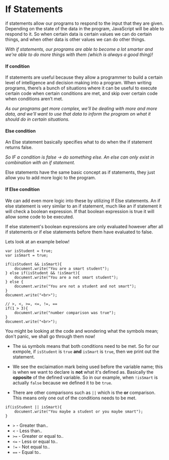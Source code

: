 # If Statements #

 if statements allow our programs to respond to the input that they are given. Depending on the state of the data in the program, JavaScript will be able to respond to it. So when certain data is certain values we can do certain things, and when other data is other values we can do other things.

*With if statements, our programs are able to become a lot smarter and we're able to do more things with them (which is always a good thing)!*

#### If condition ####

If statements are useful because they allow a programmer to build a certain level of intelligence and decision making into a program. When writing programs, there’s a bunch of situations where it can be useful to execute certain code when certain conditions are met, and skip over certain code when conditions aren’t met.

*As our programs get more complex, we'll be dealing with more and more data, and we'll want to use that data to inform the program on what it should do in certain situations.*

#### Else condition ####

An Else statement basically specifies what to do when the if statement returns false.

*So IF a condition is false -> do something else. An else can only exist in combination with an if statement.*

Else statements have the same basic concept as if statements, they just allow you to add more logic to the program.

#### If Else condition ####

We can add even more logic into these by utilizing If Else statements. An if else statement is very similar to an if statement, much like an if statement it will check a boolean expression. If that boolean expression is true it will allow some code to be executed.

If else statement's boolean expressions are only evaluated however after all if statements or if else statements before them have evaluated to false.

Lets look at an example below!
```
var isStudent = true;
var isSmart = true;

if(isStudent && isSmart){
    document.write("You are a smart student");
} else if(isStudent && !isSmart){
    document.write("You are a not smart student");
} else {
    document.write("You are not a student and not smart");
}
document.write("<br>");

// >, <, >=, <=, !=, ==
if(1 > 3){
    document.write("number comparison was true");
}
document.write("<br>");
```

You might be looking at the code and wondering what the symbols mean; don't panic, we shall go through them now!

- The `&&` symbols means that both conditions need to be met.  So for our exmpole, if `isStudent` is `true` **and** `isSmart` is `true`, then we print out the statement.
- We see the exclaimation mark being used before the variable name; this is when we want to declare is **not** what it's defined as.  Basically the **opposite** of the defined variable.  So in our example, when `!isSmart` is actually `false` because we defined it to be `true`.

- There are other comparisons such as `||` which is the **or** comparison.  This means only one out of the conditions needs to be met.
```
if(isStudent || isSmart){
    document.write("You maybe a student or you maybe smart");
}
```

- `>` - Greater than..
- `<` - Less than..
- `>=` - Greater or equal to..
- `<=` - Less or equal to..
- `!=` - Not equal to..
- `==` - Equal to..

